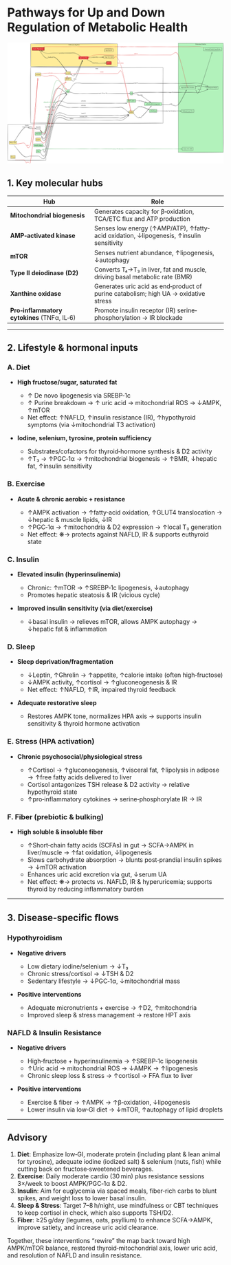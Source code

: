 # Pathways for Up and Down Regulation of Metabolic Health

![Metabolic Pathway](pathway.png)




## 1. Key molecular hubs

| Hub                                         | Role                                                                                    |
| ------------------------------------------- | --------------------------------------------------------------------------------------- |
| **Mitochondrial biogenesis**                | Generates capacity for β‑oxidation, TCA/ETC flux and ATP production                     |
| **AMP‑activated kinase**                    | Senses low energy (↑AMP/ATP), ↑fatty‐acid oxidation, ↓lipogenesis, ↑insulin sensitivity |
| **mTOR**                                    | Senses nutrient abundance, ↑lipogenesis, ↓autophagy                                     |
| **Type II deiodinase (D2)**                 | Converts T₄→T₃ in liver, fat and muscle, driving basal metabolic rate (BMR)             |
| **Xanthine oxidase**                        | Generates uric acid as end‐product of purine catabolism; high UA → oxidative stress     |
| **Pro‑inflammatory cytokines** (TNFα, IL‑6) | Promote insulin receptor (IR) serine‐phosphorylation → IR blockade                      |

---

## 2. Lifestyle & hormonal inputs

### A. Diet

* **High fructose/sugar, saturated fat**

  * ↑ De novo lipogenesis via SREBP‑1c
  * ↑ Purine breakdown → ↑ uric acid → mitochondrial ROS → ↓AMPK, ↑mTOR
  * Net effect: ↑NAFLD, ↑insulin resistance (IR), ↑hypothyroid symptoms (via ↓mitochondrial T3 activation)

* **Iodine, selenium, tyrosine, protein sufficiency**

  * Substrates/cofactors for thyroid‐hormone synthesis & D2 activity
  * ↑T₃ → ↑PGC‑1α → ↑mitochondrial biogenesis → ↑BMR, ↓hepatic fat, ↑insulin sensitivity

### B. Exercise

* **Acute & chronic aerobic + resistance**

  * ↑AMPK activation → ↑fatty‐acid oxidation, ↑GLUT4 translocation → ↓hepatic & muscle lipids, ↓IR
  * ↑PGC‑1α → ↑mitochondria & D2 expression → ↑local T₃ generation
  * Net effect: ❋→ protects against NAFLD, IR & supports euthyroid state

### C. Insulin

* **Elevated insulin (hyperinsulinemia)**

  * Chronic: ↑mTOR → ↑SREBP‑1c lipogenesis, ↓autophagy
  * Promotes hepatic steatosis & IR (vicious cycle)
* **Improved insulin sensitivity (via diet/exercise)**

  * ↓basal insulin → relieves mTOR, allows AMPK autophagy → ↓hepatic fat & inflammation

### D. Sleep

* **Sleep deprivation/fragmentation**

  * ↓Leptin, ↑Ghrelin → ↑appetite, ↑calorie intake (often high‐fructose)
  * ↓AMPK activity, ↑cortisol → ↑gluconeogenesis & IR
  * Net effect: ↑NAFLD, ↑IR, impaired thyroid feedback

* **Adequate restorative sleep**

  * Restores AMPK tone, normalizes HPA axis → supports insulin sensitivity & thyroid hormone activation

### E. Stress (HPA activation)

* **Chronic psychosocial/physiological stress**

  * ↑Cortisol → ↑gluconeogenesis, ↑visceral fat, ↑lipolysis in adipose → ↑free fatty acids delivered to liver
  * Cortisol antagonizes TSH release & D2 activity → relative hypothyroid state
  * ↑pro‑inflammatory cytokines → serine‑phosphorylate IR → IR

### F. Fiber (prebiotic & bulking)

* **High soluble & insoluble fiber**

  * ↑Short‐chain fatty acids (SCFAs) in gut → SCFA→AMPK in liver/muscle → ↑fat oxidation, ↓lipogenesis
  * Slows carbohydrate absorption → blunts post‑prandial insulin spikes → ↓mTOR activation
  * Enhances uric acid excretion via gut, ↓serum UA
  * Net effect: ❋→ protects vs. NAFLD, IR & hyperuricemia; supports thyroid by reducing inflammatory burden

---

## 3. Disease‐specific ﬂows

### Hypothyroidism

* **Negative drivers**

  * Low dietary iodine/selenium → ↓T₃
  * Chronic stress/cortisol → ↓TSH & D2
  * Sedentary lifestyle → ↓PGC‑1α, ↓mitochondrial mass
* **Positive interventions**

  * Adequate micronutrients + exercise → ↑D2, ↑mitochondria
  * Improved sleep & stress management → restore HPT axis

### NAFLD & Insulin Resistance

* **Negative drivers**

  * High‐fructose + hyperinsulinemia → ↑SREBP‑1c lipogenesis
  * ↑Uric acid → mitochondrial ROS → ↓AMPK → ↑lipogenesis
  * Chronic sleep loss & stress → ↑cortisol → FFA flux to liver
* **Positive interventions**

  * Exercise & fiber → ↑AMPK → ↑β‐oxidation, ↓lipogenesis
  * Lower insulin via low‑GI diet → ↓mTOR, ↑autophagy of lipid droplets

---


## **Advisory**

1. **Diet**: Emphasize low‑GI, moderate protein (including plant & lean animal for tyrosine), adequate iodine (iodized salt) & selenium (nuts, fish) while cutting back on fructose‑sweetened beverages.
2. **Exercise**: Daily moderate cardio (30 min) plus resistance sessions 3×/week to boost AMPK/PGC‑1α & D2.
3. **Insulin**: Aim for euglycemia via spaced meals, fiber‑rich carbs to blunt spikes, and weight loss to lower basal insulin.
4. **Sleep & Stress**: Target 7–8 h/night, use mindfulness or CBT techniques to keep cortisol in check, which also supports TSH/D2.
5. **Fiber**: ≥25 g/day (legumes, oats, psyllium) to enhance SCFA→AMPK, improve satiety, and increase uric acid clearance.

Together, these interventions “rewire” the map back toward high AMPK/mTOR balance, restored thyroid‐mitochondrial axis, lower uric acid, and resolution of NAFLD and insulin resistance.
